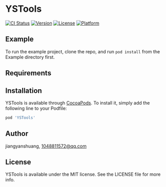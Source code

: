 # YSTools

[![CI Status](https://img.shields.io/travis/jiangyanshuang/YSTools.svg?style=flat)](https://travis-ci.org/jiangyanshuang/YSTools)
[![Version](https://img.shields.io/cocoapods/v/YSTools.svg?style=flat)](https://cocoapods.org/pods/YSTools)
[![License](https://img.shields.io/cocoapods/l/YSTools.svg?style=flat)](https://cocoapods.org/pods/YSTools)
[![Platform](https://img.shields.io/cocoapods/p/YSTools.svg?style=flat)](https://cocoapods.org/pods/YSTools)

## Example

To run the example project, clone the repo, and run `pod install` from the Example directory first.

## Requirements

## Installation

YSTools is available through [CocoaPods](https://cocoapods.org). To install
it, simply add the following line to your Podfile:

```ruby
pod 'YSTools'
```

## Author

jiangyanshuang, 1048811572@qq.com

## License

YSTools is available under the MIT license. See the LICENSE file for more info.
